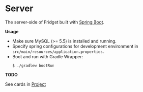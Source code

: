 # Server

The server-side of Fridget built with [Spring Boot](https://spring.io/projects/spring-boot).

**Usage**

* Make sure MySQL (>= 5.5) is installed and running.
* Specify spring configurations for development environment in `src/main/resources/application.properties`.
* Boot and run with Gradle Wrapper:
  ```console
  $ ./gradlew bootRun
  ```

**TODO**

See cards in [Project](https://github.com/YuKitAs/fridget-android/projects/3)
